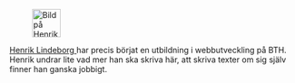 <div class="byline">
<figure class="figure left">
   <a href="index.php"><img src="img/harpie.jpg" class="harpie" width="50px" alt="Bild på Henrik"></a>
</figure>
<p><a href="index.php">Henrik Lindeborg </a>har precis börjat en utbildning i webbutveckling på BTH. Henrik undrar lite vad mer han ska skriva här, att skriva texter om sig själv finner han ganska jobbigt.</p>

</div>
